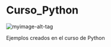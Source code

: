 # Curso_Python

![myimage-alt-tag](https://github.com/Juan-Tena/Curso_Python/blob/master/python-logo.png) 

 Ejemplos creados en el curso de Python
